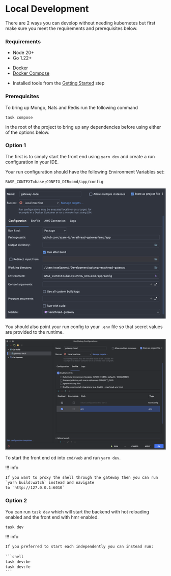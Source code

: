 # Local Development

There are 2 ways you can develop without needing kubernetes 
but first make sure you meet the requirements and prerequisites below.

### Requirements

* Node 20+
* Go 1.22+
- [Docker](https://www.docker.com/get-started/)
- [Docker Compose](https://docs.docker.com/compose/install/)
* Installed tools from the [Getting Started](gs_setup.md) step

### Prerequisites

To bring up Mongo, Nats and Redis run the following command
```shell
task compose
```
in the root of the project to bring up any dependencies before using either of the options below.

### Option 1

The first is to simply start the front end using `yarn dev` and create a run configuration in your IDE.

Your run configuration should have the following Environment Variables set:

```shell
BASE_CONTEXT=base;CONFIG_DIR=cmd/app/config
```

![image](static/ide_run_config1.png)

You should also point your run config to your `.env` file so that secret values are provided to the runtime.

![image](static/ide_run_config2.png)

To start the front end cd into `cmd/web` and run `yarn dev`.

!!! info
    
    If you want to proxy the shell through the gateway then you can run `yarn build:watch` instead and navigate
    to `http://127.0.0.1:6010`

### Option 2

You can run `task dev` which will start the backend with hot reloading enabled and the front end with hmr enabled.

```shell
task dev
```

!!! info 

    If you preferred to start each independently you can instead run:
    
    ```shell
    task dev:be
    task dev:fe
    ```

